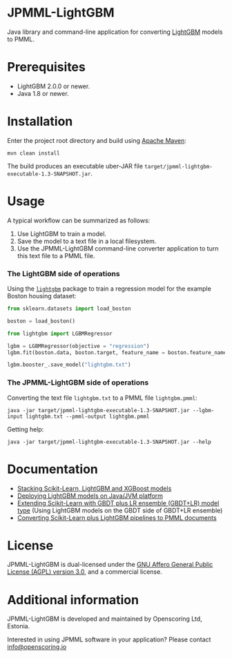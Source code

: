 JPMML-LightGBM
==============

Java library and command-line application for converting [LightGBM](https://github.com/Microsoft/LightGBM) models to PMML.

# Prerequisites #

* LightGBM 2.0.0 or newer.
* Java 1.8 or newer.

# Installation #

Enter the project root directory and build using [Apache Maven](https://maven.apache.org/):
```
mvn clean install
```

The build produces an executable uber-JAR file `target/jpmml-lightgbm-executable-1.3-SNAPSHOT.jar`.

# Usage #

A typical workflow can be summarized as follows:

1. Use LightGBM to train a model.
2. Save the model to a text file in a local filesystem.
3. Use the JPMML-LightGBM command-line converter application to turn this text file to a PMML file.

### The LightGBM side of operations

Using the [`lightgbm`](https://github.com/Microsoft/LightGBM/tree/master/python-package) package to train a regression model for the example Boston housing dataset:

```python
from sklearn.datasets import load_boston

boston = load_boston()

from lightgbm import LGBMRegressor

lgbm = LGBMRegressor(objective = "regression")
lgbm.fit(boston.data, boston.target, feature_name = boston.feature_names)

lgbm.booster_.save_model("lightgbm.txt")
```

### The JPMML-LightGBM side of operations

Converting the text file `lightgbm.txt` to a PMML file `lightgbm.pmml`:
```
java -jar target/jpmml-lightgbm-executable-1.3-SNAPSHOT.jar --lgbm-input lightgbm.txt --pmml-output lightgbm.pmml
```

Getting help:
```
java -jar target/jpmml-lightgbm-executable-1.3-SNAPSHOT.jar --help
```

# Documentation #

* [Stacking Scikit-Learn, LightGBM and XGBoost models](https://openscoring.io/blog/2020/01/02/stacking_sklearn_lightgbm_xgboost/)
* [Deploying LightGBM models on Java/JVM platform](https://openscoring.io/blog/2019/12/03/deploying_lightgbm_java/)
* [Extending Scikit-Learn with GBDT plus LR ensemble (GBDT+LR) model type](https://openscoring.io/blog/2019/06/19/sklearn_gbdt_lr_ensemble/) (Using LightGBM models on the GBDT side of GBDT+LR ensemble)
* [Converting Scikit-Learn plus LightGBM pipelines to PMML documents](https://openscoring.io/blog/2019/04/07/converting_sklearn_lightgbm_pipeline_pmml/)

# License #

JPMML-LightGBM is dual-licensed under the [GNU Affero General Public License (AGPL) version 3.0](https://www.gnu.org/licenses/agpl-3.0.html), and a commercial license.

# Additional information #

JPMML-LightGBM is developed and maintained by Openscoring Ltd, Estonia.

Interested in using JPMML software in your application? Please contact [info@openscoring.io](mailto:info@openscoring.io)
